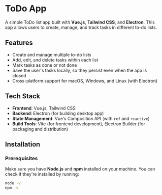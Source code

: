 # ToDo App

A simple ToDo list app built with **Vue.js**, **Tailwind CSS**, and **Electron**. This app allows users to create, manage, and track tasks in different to-do lists.

## Features

- Create and manage multiple to-do lists
- Add, edit, and delete tasks within each list
- Mark tasks as done or not done
- Save the user's tasks locally, so they persist even when the app is closed
- Cross-platform support for macOS, Windows, and Linux (with Electron)

## Tech Stack

- **Frontend**: Vue.js, Tailwind CSS
- **Backend**: Electron (for building desktop app)
- **State Management**: Vue's Composition API (with `ref` and `reactive`)
- **Build Tools**: Vite (for frontend development), Electron Builder (for packaging and distribution)

## Installation

### Prerequisites

Make sure you have **Node.js** and **npm** installed on your machine. You can check if they're installed by running:

```bash
node -v
npm -v
